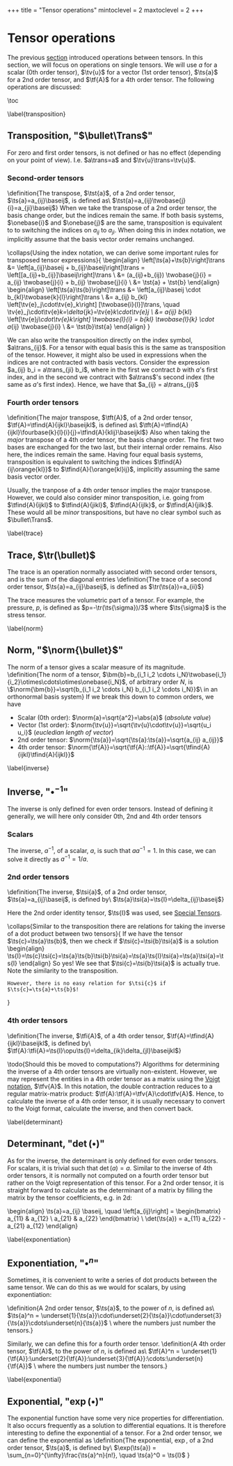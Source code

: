 +++
title = "Tensor operations"
mintoclevel = 2
maxtoclevel = 2
+++

# Tensor operations
The previous [section](/Theory/TensorAlgebra) introduced operations between tensors. In this section, we will focus on operations on single tensors. We will use $a$ for a scalar (0th order tensor), $\tv{u}$ for a vector (1st order tensor), $\ts{a}$ for a 2nd order tensor, and $\tf{A}$ for a 4th order tensor. The following operations are discussed:

\toc


\label{transposition}
## Transposition, "$\bullet\Trans$"
For zero and first order tensors, is not defined or has no effect (depending on your point of view). I.e. $a\trans=a$ and $\tv{u}\trans=\tv{u}$.

### Second-order tensors
\definition{The transpose, $\tst{a}$, of a 2nd order tensor, $\ts{a}=a_{ij}\baseij$, is defined as\\ $\tst{a}=a_{ij}\twobase{j}{i}=a_{ji}\baseij$}
When we take the transpose of a 2nd order tensor, the basis change order, but the indices remain the same. If both basis systems, $\onebase{i}$ and $\onebase{j}$ are the same, transposition is equivalent to to switching the indices on $a_{ij}$ to $a_{ji}$. When doing this in index notation, we implicitly assume that the basis vector order remains unchanged. 

\collaps{Using the index notation, we can derive some important rules for transposed tensor expressions}{
    \begin{align}
    \left[\ts{a}+\ts{b}\right]\trans &= \left[a_{ij}\baseij + b_{ij}\baseij\right]\trans = \left[[a_{ij}+b_{ij}]\baseij\right]\trans  \\
    &= (a_{ij}+b_{ij}) \twobase{j}{i} = a_{ij} \twobase{j}{i} + b_{ij} \twobase{j}{i} \\
    &= \tst{a} + \tst{b}
    \end{align}
    \begin{align}
    \left[\ts{a}\ts{b}\right]\trans &= \left[a_{ij}\baseij \cdot b_{kl}\twobase{k}{l}\right]\trans \\
    &= a_{ij} b_{kl} \left[\tv{e}_j\cdot\tv{e}_k\right] [\twobase{i}{l}]\trans, \quad \tv{e}_j\cdot\tv{e}_k=\delta_{jk}=\tv{e}_k\cdot\tv{e}_j \\
    &= a_{ij} b_{kl} \left[\tv{e}_j\cdot\tv{e}_k\right] \twobase{l}{i} = b_{kl} \twobase{l}{k} \cdot a_{ij} \twobase{j}{i} \\
    &= \tst{b}\tst{a}
    \end{align}
}

We can also write the transposition directly on the index symbol, $a\trans_{ij}$. For a tensor with equal basis this is the same as transposition of the tensor. However, it might also be used in expressions when the indices are not contracted with basis vectors. Consider the expression $a_{ij} b_i = a\trans_{ji} b_i$, where in the first we contract $b$ with $a$'s first index, and in the second we contract with $a\trans$'s second index (the same as $a$'s first index). Hence, we have that $a_{ij} = a\trans_{ji}$

### Fourth order tensors
\definition{The major transpose, $\tft{A}$, of a 2nd order tensor, $\tf{A}=\tfind{A}{ijkl}\baseijkl$, is defined as\\ $\tft{A}=\tfind{A}{ijkl}\fourbase{k}{l}{i}{j}=\tfind{A}{klij}\baseijkl$}
Also when taking the *major* transpose of a 4th order tensor, the basis change order. The first two bases are exchanged for the two last, but their internal order remains. Also here, the indices remain the same. Having four equal basis systems, transposition is equivalent to switching the indices $\tfind{A}{ij\orange{kl}}$ to $\tfind{A}{\orange{kl}ij}$, implicitly assuming the same basis vector order. 

Usually, the tranpose of a 4th order tensor implies the major transpose. However, we could also consider minor transposition, i.e. going from $\tfind{A}{ijkl}$ to $\tfind{A}{jikl}$, $\tfind{A}{ijlk}$, or $\tfind{A}{jilk}$. These would all be *minor* transpositions, but have no clear symbol such as $\bullet\Trans$. 

\label{trace}
## Trace, $\tr(\bullet)$
The trace is an operation normally associated with second order tensors, and is the sum of the diagonal entries
\definition{The trace of a second order tensor, $\ts{a}=a_{ij}\baseij$, is defined as $\tr(\ts{a})=a_{ii}$}

The trace measures the volumetric part of a tensor. For example, the pressure, $p$, is defined as $p=-\tr(\ts{\sigma})/3$ where $\ts{\sigma}$ is the stress tensor. 

\label{norm}
## Norm, "$\norm{\bullet}$"
The norm of a tensor gives a scalar measure of its magnitude.
\definition{The norm of a tensor, $\bm{b}=b_{i_1 i_2 \cdots i_N}\twobase{i_1}{i_2}\otimes\cdots\otimes\onebase{i_N}$, of arbitrary order $N$, is \\$\norm{\bm{b}}=\sqrt{b_{i_1 i_2 \cdots i_N} b_{i_1 i_2 \cdots i_N}}$\\
in an orthonormal basis system}
If we break this down to common orders, we have
* Scalar (0th order): $\norm{a}=\sqrt{a^2}=\abs{a}$ (*absolute value*)
* Vector (1st order): $\norm{\tv{u}}=\sqrt{\tv{u}\cdot\tv{u}}=\sqrt{u_i u_i}$ (*eucledian length of vector*)
* 2nd order tensor: $\norm{\ts{a}}=\sqrt{\ts{a}:\ts{a}}=\sqrt{a_{ij} a_{ij}}$
* 4th order tensor: $\norm{\tf{A}}=\sqrt{\tf{A}::\tf{A}}=\sqrt{\tfind{A}{ijkl}\tfind{A}{ijkl}}$

\label{inverse}
## Inverse, "$\bullet^{-1}$"
The inverse is only defined for even order tensors. Instead of defining it generally, we will here only consider 0th, 2nd and 4th order tensors

### Scalars
The inverse, $a^{-1}$, of a scalar, $a$, is such that $a a^{-1} = 1$. In this case, we can solve it directly as $a^{-1} = 1/a$.

### 2nd order tensors
\definition{The inverse, $\tsi{a}$, of a 2nd order tensor, $\ts{a}=a_{ij}\baseij$, is defined by\\
$\ts{a}\tsi{a}=\ts{I}=\delta_{ij}\baseij$}

Here the 2nd order identity tensor, $\ts{I}$ was used, see [Special Tensors](/Theory/SpecialTensors). 

\collaps{Similar to the transposition there are relations for taking the inverse of a dot product between two tensors}{
    If we have the tensor $\ts{c}=\ts{a}\ts{b}$, then we check if $\tsi{c}=\tsi{b}\tsi{a}$ is a solution
    \begin{align}
    \ts{I}=\ts{c}\tsi{c}=\ts{a}\ts{b}\tsi{b}\tsi{a}=\ts{a}\ts{I}\tsi{a}=\ts{a}\tsi{a}=\ts{I}
    \end{align}
    So yes! We see that $\tsi{c}=\tsi{b}\tsi{a}$ is actually true. Note the similarity to the transposition. 
    
    However, there is no easy relation for $\tsi{c}$ if $\ts{c}=\ts{a}+\ts{b}$!
}

### 4th order tensors
\definition{The inverse, $\tfi{A}$, of a 4th order tensor, $\tf{A}=\tfind{A}{ijkl}\baseijkl$, is defined by\\
$\tf{A}:\tfi{A}=\ts{I}\opu\ts{I}=\delta_{ik}\delta_{jl}\baseijkl$}

\todo{Should this be moved to computations?}
Algorithms for determining the inverse of a 4th order tensors are virtually non-existent. However, we may represent the entities in a 4th order tensor as a matrix using the [Voigt notation](/Theory/TensorComputation#voigt_notation), $\tfv{A}$. In this notation, the double contraction reduces to a regular matrix-matrix product: $\tf{A}:\tf{A}=\tfv{A}\cdot\tfv{A}$. Hence, to calculate the inverse of a 4th order tensor, it is usually necessary to convert to the Voigt format, calculate the inverse, and then convert back. 

\label{determinant}
## Determinant, "$\det(\bullet)$"
As for the inverse, the determinant is only defined for even order tensors. For scalars, it is trivial such that $\det(a)=a$. Similar to the inverse of 4th order tensors, it is normally not computed on a fourth order tensor but rather on the Voigt representation of this tensor. For a 2nd order tensor, it is straight forward to calculate as the determinant of a matrix by filling the matrix by the tensor coefficients, e.g. in 2d:

\begin{align}
\ts{a}=a_{ij} \baseij, \quad \left[a_{ij}\right] = \begin{bmatrix} a_{11} & a_{12} \\ a_{21} & a_{22} \end{bmatrix} \\
\det(\ts{a}) = a_{11} a_{22} - a_{21} a_{12}
\end{align}

\label{exponentiation}
## Exponentiation, "$\bullet^n$"
Sometimes, it is convenient to write a series of dot products between the same tensor. We can do this as we would for scalars, by using exponentiation:

\definition{A 2nd order tensor, $\ts{a}$, to the power of $n$, is defined as\\
$\ts{a}^n = \underset{1}{\ts{a}}\cdot\underset{2}{\ts{a}}\cdot\underset{3}{\ts{a}}\cdots\underset{n}{\ts{a}}$ \\ where the numbers just number the tensors.}

Similarly, we can define this for a fourth order tensor.
\definition{A 4th order tensor, $\tf{A}$, to the power of $n$, is defined as\\
$\tf{A}^n = \underset{1}{\tf{A}}:\underset{2}{\tf{A}}:\underset{3}{\tf{A}}:\cdots:\underset{n}{\tf{A}}$ \\ where the numbers just number the tensors.}

\label{exponential}
## Exponential, "$\exp(\bullet)$"
The exponential function have some very nice properties for differentiation. It also occurs frequently as a solution to differential equations. It is therefore interesting to define the exponential of a tensor. For a 2nd order tensor, we can define the exponential as
\definition{The exponential, $\exp$, of a 2nd order tensor, $\ts{a}$, is defined by\\
$\exp(\ts{a}) = \sum_{n=0}^{\infty}\frac{\ts{a}^n}{n!}, \quad \ts{a}^0 = \ts{I}$ }